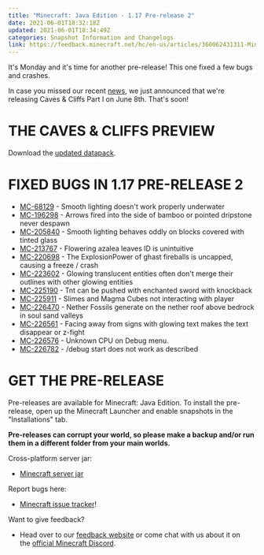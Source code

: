 ```yaml
---
title: "Minecraft: Java Edition - 1.17 Pre-release 2"
date: 2021-06-01T18:32:18Z
updated: 2021-06-01T18:34:49Z
categories: Snapshot Information and Changelogs
link: https://feedback.minecraft.net/hc/en-us/articles/360062431311-Minecraft-Java-Edition-1-17-Pre-release-2
---
```


It\'s Monday and it\'s time for another pre-release! This one fixed a few bugs and crashes.

In case you missed our recent [news](https://www.minecraft.net/article/caves---cliffs--part-i-has-release-date-.html), we just announced that we\'re releasing Caves & Cliffs Part I on June 8th. That\'s soon!

# THE CAVES & CLIFFS PREVIEW

Download the [updated datapack](https://launcher.mojang.com/v1/objects/622bf0fd298e1e164ecd05d866045ed5941283cf/CavesAndCliffsPreview.zip).

# FIXED BUGS IN 1.17 PRE-RELEASE 2

-   [MC-68129](https://bugs.mojang.com/browse/MC-68129) - Smooth lighting doesn't work properly underwater
-   [MC-196298](https://bugs.mojang.com/browse/MC-196298) - Arrows fired into the side of bamboo or pointed dripstone never despawn
-   [MC-205840](https://bugs.mojang.com/browse/MC-205840) - Smooth lighting behaves oddly on blocks covered with tinted glass
-   [MC-213767](https://bugs.mojang.com/browse/MC-213767) - Flowering azalea leaves ID is unintuitive
-   [MC-220698](https://bugs.mojang.com/browse/MC-220698) - The ExplosionPower of ghast fireballs is uncapped, causing a freeze / crash
-   [MC-223602](https://bugs.mojang.com/browse/MC-223602) - Glowing translucent entities often don't merge their outlines with other glowing entities
-   [MC-225190](https://bugs.mojang.com/browse/MC-225190) - Tnt can be pushed with enchanted sword with knockback
-   [MC-225911](https://bugs.mojang.com/browse/MC-225911) - Slimes and Magma Cubes not interacting with player
-   [MC-226470](https://bugs.mojang.com/browse/MC-226470) - Nether Fossils generate on the nether roof above bedrock in soul sand valleys
-   [MC-226561](https://bugs.mojang.com/browse/MC-226561) - Facing away from signs with glowing text makes the text disappear or z-fight
-   [MC-226576](https://bugs.mojang.com/browse/MC-226576) - Unknown CPU on Debug menu.
-   [MC-226782](https://bugs.mojang.com/browse/MC-226782) - /debug start does not work as described

# GET THE PRE-RELEASE

Pre-releases are available for Minecraft: Java Edition. To install the pre-release, open up the Minecraft Launcher and enable snapshots in the \"Installations\" tab.

**Pre-releases can corrupt your world, so please make a backup and/or run them in a different folder from your main worlds.**

Cross-platform server jar:

-   [Minecraft server jar](https://launcher.mojang.com/v1/objects/d8756c67ce3b3fe20d0510afb3e22fa16310b2e6/server.jar)

Report bugs here:

-   [Minecraft issue tracker](https://aka.ms/snapshotbugs?ref=blog)!

Want to give feedback?

-   Head over to our [feedback website](https://aka.ms/snapshotfeedback) or come chat with us about it on the [official Minecraft Discord](https://discordapp.com/invite/minecraft).
